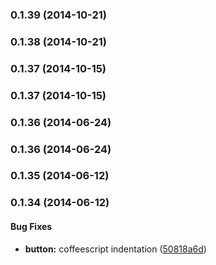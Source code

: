 <a name="0.1.39"></a>
### 0.1.39 (2014-10-21)


<a name="0.1.38"></a>
### 0.1.38 (2014-10-21)


<a name="0.1.37"></a>
### 0.1.37 (2014-10-15)


<a name="0.1.37"></a>
### 0.1.37 (2014-10-15)


<a name="0.1.36"></a>
### 0.1.36 (2014-06-24)


<a name="0.1.36"></a>
### 0.1.36 (2014-06-24)


<a name="0.1.35"></a>
### 0.1.35 (2014-06-12)


<a name="0.1.34"></a>
### 0.1.34 (2014-06-12)


#### Bug Fixes

* **button:** coffeescript indentation ([50818a6d](http://github.com/rackerlabs/angular-bootstrap-nav/commit/50818a6d3137b8576257031341d0c10e45dda49f))


